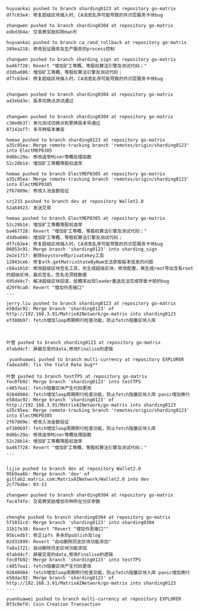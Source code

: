 
    huyuankai pushed to branch sharding0123 at repository go-matrix
    df7c63e4: 修复超级区块插入时，CA消息乱序可能导致的共识层服务卡块bug

    zhangwen pushed to branch sharding0304 at repository go-matrix
    edbd3b4a: 交易费奖励扣除man币

    huyuankai pushed to branch ca_rand_rollback at repository go-matrix
    389ea218: 修改验证服务及生产服务的process控制

    zhangwen pushed to branch sharding_sign at repository go-matrix
    ba467728: Revert "增加矿工等概，等股权算法引擎及测试代码；"
    d3dba086: 增加矿工等概，等股权算法引擎及测试代码；
    df7c63e4: 修复超级区块插入时，CA消息乱序可能导致的共识层服务卡块bug


    zhangwen pushed to branch sharding0304 at repository go-matrix
    a43eb43e: 版本切换点测试通过


    zhangwen pushed to branch sharding0304 at repository go-matrix
    c38e0b37: 单元测试切换点和更换版本号通过
    87142ef7: 多币种版本兼容

    hemao pushed to branch sharding0123 at repository go-matrix
    a35c95ea: Merge remote-tracking branch 'remotes/origin/sharding0123' into ElectMEP0305
    0d0bc29a: 修改选举Miner等概处理函数
    52c28b14: 增加矿工等概等股权选举

    hemao pushed to branch ElectMEP0305 at repository go-matrix
    a35c95ea: Merge remote-tracking branch 'remotes/origin/sharding0123' into ElectMEP0305
    2f67809e: 修改入池金额验证

    szj233 pushed to branch dev at repository Wallet2.0
    52a64923: 发送交易

    hemao pushed to branch ElectMEP0305 at repository go-matrix
    52c28b14: 增加矿工等概等股权选举
    ba467728: Revert "增加矿工等概，等股权算法引擎及测试代码；"
    d3dba086: 增加矿工等概，等股权算法引擎及测试代码；
    df7c63e4: 修复超级区块插入时，CA消息乱序可能导致的共识层服务卡块bug
    06053c91: Merge branch 'sharding0123' into sharding_sign
    2e2e1717: 删除keystore转privatekey工具
    12043ce6: 修复eth.getMatrixStateByNum无法获取版本信息的问题
    c68a101d: 修改超级区块签名工具，先生成超级区块，修改配置，再生成root导出含有root的超级区块，最后签名，签名无须链数据
    495dd4c7: 解决超级区块回滚，低概率出现leader重选无法完成导致卡顿的bug
    d29f9ca0: Revert "增加作恶接口"
    ...

    jerry.liu pushed to branch sharding0123 at repository go-matrix
    e58dac92: Merge branch 'sharding0123' of http://192.168.3.91/MatrixAINetwork/go-matrix into sharding0123
    ef380b97: fetch增加loop周期例行检查功能，防止fetch阻塞区块入库



    叶营 pushed to branch sharding0123 at repository go-matrix
    4fabd4cf: 屏蔽交易的data,修改Finalise的逻辑

     yuanhuawei pushed to branch multi-currency at repository EXPLORER
    fadea3d9: fix the Yield Rate bug**

    叶营 pushed to branch testTPS at repository go-matrix
    fec0fb92: Merge branch 'sharding0123' into testTPS
    c4857ea1: fetch阻塞区块产生代码更改
    92840984: fetch增加loop周期例行检查功能，防止fetch阻塞区块入库 panic增加换行
    e58dac92: Merge branch 'sharding0123' of http://192.168.3.91/MatrixAINetwork/go-matrix into sharding0123
    a35c95ea: Merge remote-tracking branch 'remotes/origin/sharding0123' into ElectMEP0305
    2f67809e: 修改入池金额验证
    ef380b97: fetch增加loop周期例行检查功能，防止fetch阻塞区块入库
    0d0bc29a: 修改选举Miner等概处理函数
    52c28b14: 增加矿工等概等股权选举
    ba467728: Revert "增加矿工等概，等股权算法引擎及测试代码；"
    ...


    lijie pushed to branch dev at repository Wallet2.0
    95b9aa6b: Merge branch 'dev' of gitlab2.matrix.com:MatrixAINetwork/Wallet2.0 into dev
    2c77b4be: 03-13

    zhangwen pushed to branch sharding0304 at repository go-matrix
    fec474fe: 交易费奖励增加币种所在分区参数


    zhenghe pushed to branch sharding0304 at repository go-matrix
    5f1031cd: Merge branch 'sharding0123' into sharding0304
    31b17e38: Revert "Revert "增加作恶接口""
    95bcedb7: 修正ipfs 多余的publish及log
    82d32899: Revert "自动删除历史区块功能添加"
    7a8a1721: 自动删除历史区块功能添加
    4fabd4cf: 屏蔽交易的data,修改Finalise的逻辑
    fec0fb92: Merge branch 'sharding0123' into testTPS
    c4857ea1: fetch阻塞区块产生代码更改
    92840984: fetch增加loop周期例行检查功能，防止fetch阻塞区块入库 panic增加换行
    e58dac92: Merge branch 'sharding0123' of http://192.168.3.91/MatrixAINetwork/go-matrix into sharding0123
    ...

    yuanhuawei pushed to branch multi-currency at repository EXPLORER
    0f3c0efd: Coin Creation Transaction